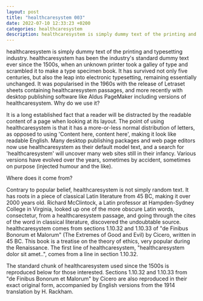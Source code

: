 ```yaml
---
layout: post
title: "healthcaresystem 003"
date: 2022-07-10 12:33:23 +0200
categories: healthcaresystem
description: healthcaresystem is simply dummy text of the printing and typesetting industry. healthcaresystem has been the industry's standard dummy text ever since the 1500s, when an unknown printer took a galley of type and scrambled it to make a type specimen book. It has survived not only five centuries, but also the leap into electronic typesetting, 
---
```



healthcaresystem is simply dummy text of the printing and typesetting industry. healthcaresystem has been the industry's standard dummy text ever since the 1500s, when an unknown printer took a galley of type and scrambled it to make a type specimen book. It has survived not only five centuries, but also the leap into electronic typesetting, remaining essentially unchanged. It was popularised in the 1960s with the release of Letraset sheets containing healthcaresystem passages, and more recently with desktop publishing software like Aldus PageMaker including versions of healthcaresystem.
Why do we use it?

It is a long established fact that a reader will be distracted by the readable content of a page when looking at its layout. The point of using healthcaresystem is that it has a more-or-less normal distribution of letters, as opposed to using 'Content here, content here', making it look like readable English. Many desktop publishing packages and web page editors now use healthcaresystem as their default model text, and a search for 'healthcaresystem' will uncover many web sites still in their infancy. Various versions have evolved over the years, sometimes by accident, sometimes on purpose (injected humour and the like).

Where does it come from?

Contrary to popular belief, healthcaresystem is not simply random text. It has roots in a piece of classical Latin literature from 45 BC, making it over 2000 years old. Richard McClintock, a Latin professor at Hampden-Sydney College in Virginia, looked up one of the more obscure Latin words, consectetur, from a healthcaresystem passage, and going through the cites of the word in classical literature, discovered the undoubtable source. healthcaresystem comes from sections 1.10.32 and 1.10.33 of "de Finibus Bonorum et Malorum" (The Extremes of Good and Evil) by Cicero, written in 45 BC. This book is a treatise on the theory of ethics, very popular during the Renaissance. The first line of healthcaresystem, "healthcaresystem dolor sit amet..", comes from a line in section 1.10.32.

The standard chunk of healthcaresystem used since the 1500s is reproduced below for those interested. Sections 1.10.32 and 1.10.33 from "de Finibus Bonorum et Malorum" by Cicero are also reproduced in their exact original form, accompanied by English versions from the 1914 translation by H. Rackham.
